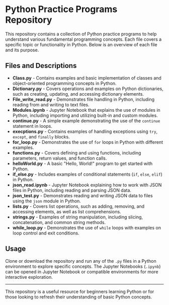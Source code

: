 # Python Practice Programs Repository

This repository contains a collection of Python practice programs to help understand various fundamental programming concepts. Each file covers a specific topic or functionality in Python. Below is an overview of each file and its purpose.

## Files and Descriptions

- **Class.py** - Contains examples and basic implementation of classes and object-oriented programming concepts in Python.
- **Dictionary.py** - Covers operations and examples on Python dictionaries, such as creating, updating, and accessing dictionary elements.
- **File_write_read.py** - Demonstrates file handling in Python, including reading from and writing to text files.
- **Modules.ipynb** - Jupyter Notebook that explains the use of modules in Python, including importing and utilizing built-in and custom modules.
- **continue.py** - A simple example demonstrating the use of the `continue` statement in loops.
- **execptions.py** - Contains examples of handling exceptions using `try`, `except`, and `finally` blocks.
- **for_loop.py** - Demonstrates the use of `for` loops in Python with different examples.
- **functions.py** - Covers defining and using functions, including parameters, return values, and function calls.
- **helloWorld.py** - A basic "Hello, World!" program to get started with Python.
- **if_else.py** - Includes examples of conditional statements (`if`, `else`, `elif`) in Python.
- **json_read.ipynb** - Jupyter Notebook explaining how to work with JSON files in Python, including reading and parsing JSON data.
- **json_test.py** - Demonstrates reading and writing JSON data to files using the `json` module in Python.
- **lists.py** - Covers list operations, such as adding, removing, and accessing elements, as well as list comprehensions.
- **strings.py** - Examples of string manipulation, including slicing, concatenation, and common string methods.
- **while_loop.py** - Demonstrates the use of `while` loops with examples on loop control and exit conditions.

## Usage

Clone or download the repository and run any of the `.py` files in a Python environment to explore specific concepts. The Jupyter Notebooks (`.ipynb`) can be opened in Jupyter Notebook or compatible environments for more interactive exploration.

---

This repository is a useful resource for beginners learning Python or for those looking to refresh their understanding of basic Python concepts.
